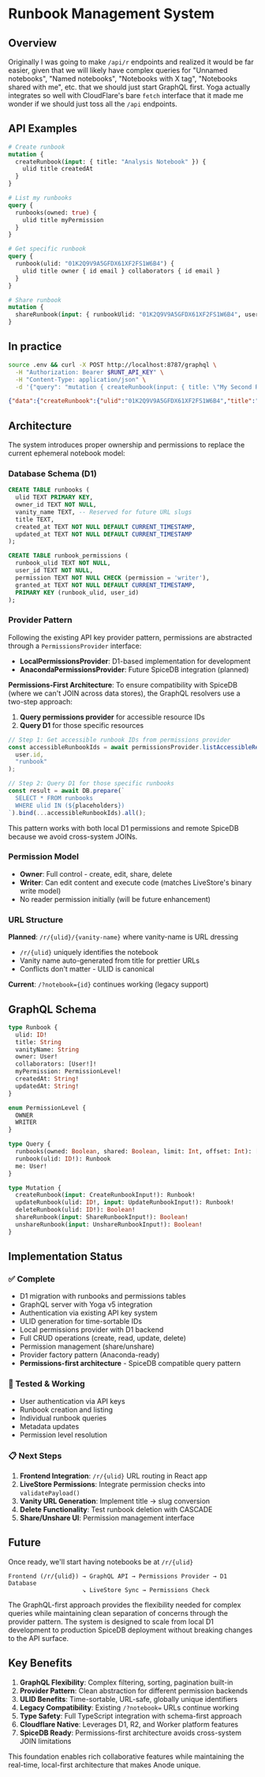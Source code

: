 # Runbook Management System

## Overview

Originally I was going to make `/api/r` endpoints and realized it would be far easier, given that we will likely have complex queries for "Unnamed notebooks", "Named notebooks", "Notebooks with X tag", "Notebooks shared with me", etc. that we should just start GraphQL first. Yoga actually integrates so well with CloudFlare's bare `fetch` interface that it made me wonder if we should just toss all the `/api` endpoints.

## API Examples

```graphql
# Create runbook
mutation {
  createRunbook(input: { title: "Analysis Notebook" }) {
    ulid title createdAt
  }
}

# List my runbooks
query {
  runbooks(owned: true) {
    ulid title myPermission
  }
}

# Get specific runbook
query {
  runbook(ulid: "01K2Q9V9A5GFDX61XF2FS1W6B4") {
    ulid title owner { id email } collaborators { id email }
  }
}

# Share runbook
mutation {
  shareRunbook(input: { runbookUlid: "01K2Q9V9A5GFDX61XF2FS1W6B4", userId: "user-123" })
}
```

## In practice

```bash
source .env && curl -X POST http://localhost:8787/graphql \
  -H "Authorization: Bearer $RUNT_API_KEY" \
  -H "Content-Type: application/json" \
  -d '{"query": "mutation { createRunbook(input: { title: \"My Second Runbook\" }) { ulid title owner { id email } createdAt } }"}'
```

```json
{"data":{"createRunbook":{"ulid":"01K2Q9V9A5GFDX61XF2FS1W6B4","title":"My Second Runbook","createdAt":"2025-08-15T16:43:43.813Z","owner":{"id":"a2dca944-0023-5374-8a6a-0ae9060431a0","email":"a2dca944-0023-5374-8a6a-0ae9060431a0@example.com"}}}}
```

## Architecture

The system introduces proper ownership and permissions to replace the current ephemeral notebook model:

### Database Schema (D1)

```sql
CREATE TABLE runbooks (
  ulid TEXT PRIMARY KEY,
  owner_id TEXT NOT NULL,
  vanity_name TEXT, -- Reserved for future URL slugs
  title TEXT,
  created_at TEXT NOT NULL DEFAULT CURRENT_TIMESTAMP,
  updated_at TEXT NOT NULL DEFAULT CURRENT_TIMESTAMP
);

CREATE TABLE runbook_permissions (
  runbook_ulid TEXT NOT NULL,
  user_id TEXT NOT NULL,
  permission TEXT NOT NULL CHECK (permission = 'writer'),
  granted_at TEXT NOT NULL DEFAULT CURRENT_TIMESTAMP,
  PRIMARY KEY (runbook_ulid, user_id)
);
```

### Provider Pattern

Following the existing API key provider pattern, permissions are abstracted through a `PermissionsProvider` interface:

- **LocalPermissionsProvider**: D1-based implementation for development
- **AnacondaPermissionsProvider**: Future SpiceDB integration (planned)

**Permissions-First Architecture**: To ensure compatibility with SpiceDB (where we can't JOIN across data stores), the GraphQL resolvers use a two-step approach:

1. **Query permissions provider** for accessible resource IDs
2. **Query D1** for those specific resources

```typescript
// Step 1: Get accessible runbook IDs from permissions provider
const accessibleRunbookIds = await permissionsProvider.listAccessibleResources(
  user.id, 
  "runbook"
);

// Step 2: Query D1 for those specific runbooks
const result = await DB.prepare(`
  SELECT * FROM runbooks 
  WHERE ulid IN (${placeholders})
`).bind(...accessibleRunbookIds).all();
```

This pattern works with both local D1 permissions and remote SpiceDB because we avoid cross-system JOINs.

### Permission Model

- **Owner**: Full control - create, edit, share, delete
- **Writer**: Can edit content and execute code (matches LiveStore's binary write model)
- No reader permission initially (will be future enhancement)

### URL Structure

**Planned**: `/r/{ulid}/{vanity-name}` where vanity-name is URL dressing
- `/r/{ulid}` uniquely identifies the notebook
- Vanity name auto-generated from title for prettier URLs
- Conflicts don't matter - ULID is canonical

**Current**: `/?notebook={id}` continues working (legacy support)

## GraphQL Schema

```graphql
type Runbook {
  ulid: ID!
  title: String
  vanityName: String
  owner: User!
  collaborators: [User!]!
  myPermission: PermissionLevel!
  createdAt: String!
  updatedAt: String!
}

enum PermissionLevel {
  OWNER
  WRITER
}

type Query {
  runbooks(owned: Boolean, shared: Boolean, limit: Int, offset: Int): [Runbook!]!
  runbook(ulid: ID!): Runbook
  me: User!
}

type Mutation {
  createRunbook(input: CreateRunbookInput!): Runbook!
  updateRunbook(ulid: ID!, input: UpdateRunbookInput!): Runbook!
  deleteRunbook(ulid: ID!): Boolean!
  shareRunbook(input: ShareRunbookInput!): Boolean!
  unshareRunbook(input: UnshareRunbookInput!): Boolean!
}
```

## Implementation Status

### ✅ Complete
- D1 migration with runbooks and permissions tables
- GraphQL server with Yoga v5 integration 
- Authentication via existing API key system
- ULID generation for time-sortable IDs
- Local permissions provider with D1 backend
- Full CRUD operations (create, read, update, delete)
- Permission management (share/unshare)
- Provider factory pattern (Anaconda-ready)
- **Permissions-first architecture** - SpiceDB compatible query pattern

### 🚧 Tested & Working
- User authentication via API keys
- Runbook creation and listing
- Individual runbook queries
- Metadata updates
- Permission level resolution

### 📋 Next Steps
1. **Frontend Integration**: `/r/{ulid}` URL routing in React app
2. **LiveStore Permissions**: Integrate permission checks into `validatePayload()`
3. **Vanity URL Generation**: Implement title → slug conversion
4. **Delete Functionality**: Test runbook deletion with CASCADE
5. **Share/Unshare UI**: Permission management interface

## Future

Once ready, we'll start having notebooks be at `/r/{ulid}`

```
Frontend (/r/{ulid}) → GraphQL API → Permissions Provider → D1 Database
                     ↘ LiveStore Sync → Permissions Check
```

The GraphQL-first approach provides the flexibility needed for complex queries while maintaining clean separation of concerns through the provider pattern. The system is designed to scale from local D1 development to production SpiceDB deployment without breaking changes to the API surface.

## Key Benefits

1. **GraphQL Flexibility**: Complex filtering, sorting, pagination built-in
2. **Provider Pattern**: Clean abstraction for different permission backends  
3. **ULID Benefits**: Time-sortable, URL-safe, globally unique identifiers
4. **Legacy Compatibility**: Existing `/?notebook=` URLs continue working
5. **Type Safety**: Full TypeScript integration with schema-first approach
6. **Cloudflare Native**: Leverages D1, R2, and Worker platform features
7. **SpiceDB Ready**: Permissions-first architecture avoids cross-system JOIN limitations

This foundation enables rich collaborative features while maintaining the real-time, local-first architecture that makes Anode unique.